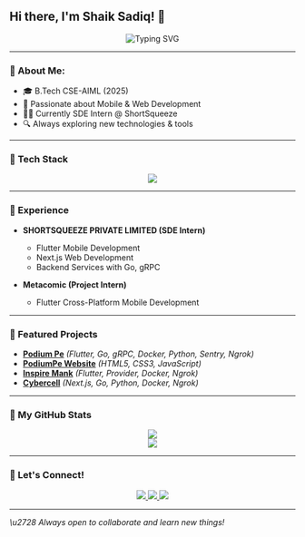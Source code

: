 ## Hi there, I'm Shaik Sadiq! 👋

<p align="center">
  <img src="https://readme-typing-svg.demolab.com?font=Fira+Code&weight=500&size=24&pause=1000&center=true&vCenter=true&width=435&lines=Full-Stack+Developer;Flutter+%26+Web+Developer;SDE+Intern+%40ShortSqueeze;Always+Learning+%26+Building" alt="Typing SVG" />
</p>

---

### 📝 About Me:
- 🎓 B.Tech CSE-AIML (2025)
- 🚀 Passionate about Mobile & Web Development
- 👨‍💼 Currently SDE Intern @ ShortSqueeze
- 🔍 Always exploring new technologies & tools

---

### 🔧 Tech Stack

<p align="center">
  <img src="https://skillicons.dev/icons?i=flutter,dart,react,nextjs,go,python,docker,git,html,css,figma,js" />
</p>

---

### 📅 Experience

- **SHORTSQUEEZE PRIVATE LIMITED (SDE Intern)**
  - Flutter Mobile Development
  - Next.js Web Development
  - Backend Services with Go, gRPC

- **Metacomic (Project Intern)**
  - Flutter Cross-Platform Mobile Development

---

### 🔹 Featured Projects

- **[Podium Pe](https://www.podiumpe.com/)** *(Flutter, Go, gRPC, Docker, Python, Sentry, Ngrok)*
- **[PodiumPe Website](https://www.podiumpe.com/download-now.html)** *(HTML5, CSS3, JavaScript)*
- **[Inspire Mank](https://play.google.com/store/apps/details?id=space.shortsqueeze.inspire.inspire_scholarship)** *(Flutter, Provider, Docker, Ngrok)*
- **[Cybercell](http://139.59.58.230:3001/)** *(Next.js, Go, Python, Docker, Ngrok)*

---

### 🎯 My GitHub Stats

<p align="center">
  <img src="https://github-readme-stats.vercel.app/api?username=mohidsk&show_icons=true&theme=radical" />
  <br>
  <img src="https://github-readme-streak-stats.herokuapp.com/?user=mohidsk&theme=radical" />
</p>

---

### 📢 Let's Connect!

<p align="center">
  <a href="https://www.linkedin.com/in/shaik-sadiq-890078204/" target="_blank">
    <img src="https://img.shields.io/badge/LinkedIn-blue?style=for-the-badge&logo=linkedin" />
  </a>
  <a href="mailto:ssk138848@gmail.com">
    <img src="https://img.shields.io/badge/Gmail-D14836?style=for-the-badge&logo=gmail&logoColor=white" />
  </a>
  <a href="https://github.com/mohidsk">
    <img src="https://img.shields.io/badge/GitHub-100000?style=for-the-badge&logo=github&logoColor=white" />
  </a>
</p>

---

_\u2728 Always open to collaborate and learn new things!_

